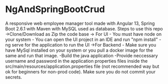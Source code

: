 # NgAndSpringBootCrud
 
A responsive web employee manager tool made with Angular 13, Spring Boot 2.6.1 with Maven with MySQL used as database.
Steps to use this repo
->Clone/Download as Zip the code base
-> For UI - You must have node on your system
          - You can open the UI project in an IDE and run "npm install"
          -ng serve for the application to run the UI
 ->For Backend - Make sure you have MySql installed on your system or you pull a docker image for the same and run that image.
               -Build the java application 
               -Provide neccessary username and password in the application properties files inside the src/main/resources/application.properties file (not recommended way but ok for beginners for non-prod code). Make sure you do not commit your secrets.

